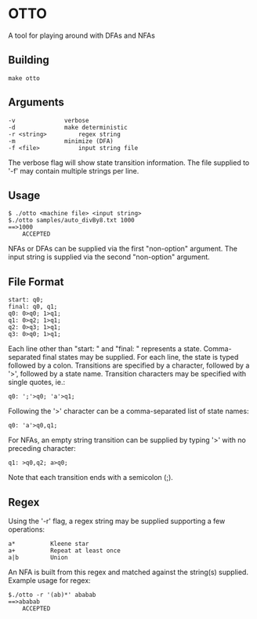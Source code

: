 # OTTO

A tool for playing around with DFAs and NFAs

## Building
```
make otto
```

## Arguments
```
-v				verbose
-d				make deterministic
-r <string>			regex string
-m				minimize (DFA)
-f <file>			input string file
```
The verbose flag will show state transition
information. The file supplied to '-f' may
contain multiple strings per line.

## Usage
```
$ ./otto <machine file> <input string>
$./otto samples/auto_divBy8.txt 1000
==>1000
	ACCEPTED
```
NFAs or DFAs can be supplied via the first
"non-option" argument. The input string is
supplied via the second "non-option" argument.

## File Format
```
start: q0;
final: q0, q1;
q0: 0>q0; 1>q1;
q1: 0>q2; 1>q1;
q2: 0>q3; 1>q1;
q3: 0>q0; 1>q1;
```
Each line other than "start: " and "final: "
represents a state. Comma-separated final states
may be supplied. For each line, the state is typed
followed by a colon. Transitions are specified
by a character, followed by a '>', followed by
a state name. Transition characters may be
specified with single quotes, ie.:

```
q0: ';'>q0; 'a'>q1;
```
Following the '>' character can be a comma-separated
list of state names:
```
q0: 'a'>q0,q1;
```
For NFAs, an empty string transition can be supplied
by typing '>' with no preceding character:
```
q1: >q0,q2; a>q0;
```

Note that each transition ends with a semicolon (;).


## Regex
Using the '-r' flag, a regex string may be supplied
supporting a few operations:
```
a*			Kleene star
a+			Repeat at least once
a|b			Union
```
An NFA is built from this regex and matched against
the string(s) supplied. Example usage for regex:
```
$./otto -r '(ab)*' ababab
==>ababab
	ACCEPTED
```
